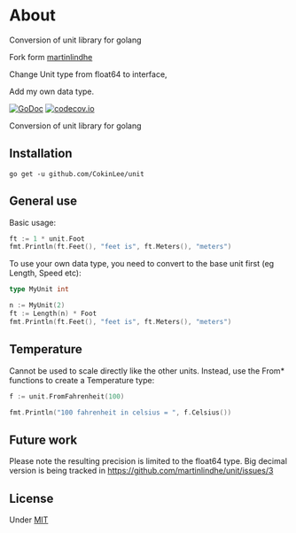# About
Conversion of unit library for golang


Fork form [martinlindhe](https://github.com/martinlindhe/unit)


Change Unit type from float64 to interface,  


Add my own data type.  


[![GoDoc](https://godoc.org/github.com/CokinLee/unit?status.svg)](https://godoc.org/github.com/martinlindhe/unit)
[![codecov.io](https://codecov.io/github/CokinLee/unit/coverage.svg?branch=master)](https://codecov.io/github/CokinLee/unit?branch=master)


Conversion of unit library for golang


## Installation

```
go get -u github.com/CokinLee/unit
```


## General use

Basic usage:
```go
ft := 1 * unit.Foot
fmt.Println(ft.Feet(), "feet is", ft.Meters(), "meters")
```

To use your own data type, you need to convert to the base unit first (eg Length, Speed etc):
```go
type MyUnit int

n := MyUnit(2)
ft := Length(n) * Foot
fmt.Println(ft.Feet(), "feet is", ft.Meters(), "meters")
```


## Temperature

Cannot be used to scale directly like the other units.
Instead, use the From* functions to create a Temperature type:

```go
f := unit.FromFahrenheit(100)

fmt.Println("100 fahrenheit in celsius = ", f.Celsius())
```


## Future work

Please note the resulting precision is limited to the float64 type.
Big decimal version is being tracked in https://github.com/martinlindhe/unit/issues/3


## License

Under [MIT](LICENSE)
